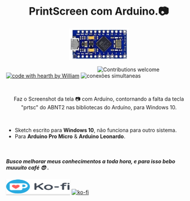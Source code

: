 <h1 align="center">PrintScreen com Arduino.📷</h1>

<p align="center">
 <img alt="digispark" src="https://github.com/Fincao/PrintScreen-Arduino/blob/master/img/pro%20micro.png" width="162px">
</p>

&nbsp;&nbsp;&nbsp;&nbsp;&nbsp;&nbsp;&nbsp;&nbsp;&nbsp;&nbsp;&nbsp;&nbsp;&nbsp;&nbsp;&nbsp;&nbsp;&nbsp;&nbsp;&nbsp;&nbsp;&nbsp;&nbsp;&nbsp;&nbsp;&nbsp;&nbsp;&nbsp;&nbsp;&nbsp;&nbsp;&nbsp;&nbsp;&nbsp;&nbsp;&nbsp;&nbsp;&nbsp;&nbsp;&nbsp;&nbsp;&nbsp;&nbsp;&nbsp;&nbsp;&nbsp;&nbsp;&nbsp;&nbsp;&nbsp;&nbsp;&nbsp;&nbsp;&nbsp;&nbsp;&nbsp;&nbsp;&nbsp;&nbsp;&nbsp;&nbsp;&nbsp;&nbsp;
![Contributions welcome](https://img.shields.io/badge/contributions-welcome-green.svg)
[![code with hearth by William](https://img.shields.io/badge/<%5C>%20with%20♥%20by-Will-red)](https://github.com/Fincao)
![conexões simultaneas](https://img.shields.io/badge/10-Windows-blue?logo=Windows&style=flat)

<br>
<p align="center">
Faz o Screenshot da tela 📷 com Arduíno, contornando a falta da tecla "prtsc" do ABNT2 nas bibliotecas do Arduíno, para Windows 10.
</p>

<br>

 - Sketch escrito para **Windows 10**, não funciona para outro sistema.
 - Para **Arduino Pro Micro**  &  **Arduino Leonardo**.
 
 <br>
 

##### Busco melhorar meus conhecimentos a toda hora, e para isso bebo muuuito café 😎 .

<a href="https://ko-fi.com/williampedrodeoliveira" target="_blank"><img src="https://github.com/Fincao/Fake-Captive-Portal-ESP8266/blob/master/img/Kofi_Logo_Blue.svg" alt="Pay Me A Coffee" style="height: 41px !important;width: 174px !important;box-shadow: 0px 3px 2px 0px rgba(190, 190, 190, 0.5) !important;-webkit-box-shadow: 0px 3px 2px 0px rgba(190, 190, 190, 0.5) !important;" ></a>
 [![ko-fi](https://www.ko-fi.com/img/githubbutton_sm.svg)](https://ko-fi.com/H2H21K0OU)
